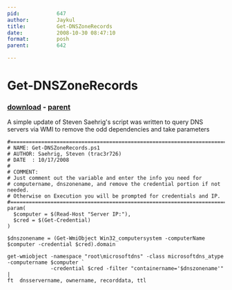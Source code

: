 ```yaml
---
pid:            647
author:         Jaykul
title:          Get-DNSZoneRecords
date:           2008-10-30 08:47:10
format:         posh
parent:         642

---
```


# Get-DNSZoneRecords

### [download](Scripts\647.ps1) - [parent](Scripts\642.md)

A simple update of Steven Saehrig's script was written to query DNS servers via WMI to remove the odd dependencies and take parameters

```posh
#==========================================================================
# NAME: Get-DNSZoneRecords.ps1
# AUTHOR: Saehrig, Steven (trac3r726)
# DATE  : 10/17/2008
#
# COMMENT: 
# Just comment out the variable and enter the info you need for 
# computername, dnszonename, and remove the credential portion if not needed.
# Otherwise on Execution you will be prompted for credentials and IP.
#==========================================================================
param(
  $computer = $(Read-Host "Server IP:"),
  $cred = $(Get-Credential)
)

$dnszonename = (Get-WmiObject Win32_computersystem -computerName $computer -credential $cred).domain

get-wmiobject -namespace "root\microsoftdns" -class microsoftdns_atype -computername $computer `
              -credential $cred -filter "containername='$dnszonename'" | 
ft  dnsservername, ownername, recorddata, ttl
```
